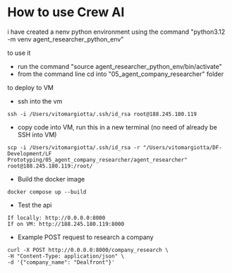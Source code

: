# How to use Crew AI

i have created a nenv python environment using the command "python3.12 -m venv agent_researcher_python_env"

to use it 
- run the command "source agent_researcher_python_env/bin/activate"
- from the command line cd into "05_agent_company_researcher" folder

to deploy to VM
- ssh into the vm 
````
ssh -i /Users/vitomargiotta/.ssh/id_rsa root@188.245.180.119
````

- copy code into VM, run this in a new terminal (no need of already be SSH into VM)
````
scp -i /Users/vitomargiotta/.ssh/id_rsa -r "/Users/vitomargiotta/DF-Development/LF Prototyping/05_agent_company_researcher/agent_researcher" root@188.245.180.119:/root/
````

- Build the docker image
````
docker compose up --build
````

- Test the api
````
If locally: http://0.0.0.0:8000
If on VM: http://188.245.180.119:8000
````

- Example POST request to research a company
````
curl -X POST http://0.0.0.0:8000/company_research \
-H "Content-Type: application/json" \
-d '{"company_name": "Dealfront"}'
````

